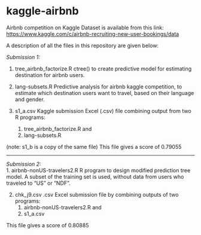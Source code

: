# kaggle-airbnb
Airbnb competition on Kaggle 
Dataset is available from this link:  https://www.kaggle.com/c/airbnb-recruiting-new-user-bookings/data

A description of all the files in this repository are given below:

<em>Submission 1:</em></br>
1. tree_airbnb_factorize.R 
   ctree() to create predictive model for estimating destination for airbnb users.

2. lang-subsets.R
   Predictive analysis for airbnb kaggle competition, to estimate which destination users want to travel, based on their language and       gender. 

3. s1_a.csv
  Kaggle submission Excel (.csv) file combining output from two R programs:
   <ol>
      <li>tree_airbnb_factorize.R and </li>
      <li>lang-subsets.R </li>
   </ol>
(note: s1_b is a copy of the same file)
This file gives a score of 0.79055

<hr>
<em>Submission 2:</em></br>
1. airbnb-nonUS-travelers2.R
   R program to design modified prediction tree model. A subset of the training set is used, without data from users who traveled to     “US”   or “NDF”. 

2. chk_j9.csv
   .csv Excel submission file by combining outputs of two programs:
    <ol>
         <li>airbnb-nonUS-travelers2.R and </li>
         <li>s1_a.csv</li>
    </ol>
This file gives a score of 0.80885
